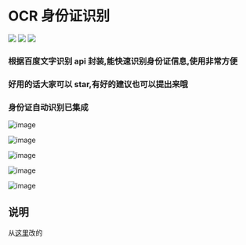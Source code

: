 
# OCR 身份证识别

[![](https://jitpack.io/v/wenchaosong/OCR_identify.svg)](https://jitpack.io/#pigLoveRabbit520/OCR_identify)
[![](https://img.shields.io/github/stars/pigLoveRabbit520/OCR_identify.svg)](https://github.com/pigLoveRabbit520/OCR_identify)
[![](https://img.shields.io/github/issues/pigLoveRabbit520/OCR_identify.svg)](https://github.com/pigLoveRabbit520/OCR_identify)

### 根据百度文字识别 api 封装,能快速识别身份证信息,使用非常方便
### 好用的话大家可以 star,有好的建议也可以提出来哦
### 身份证自动识别已集成

![image](/pics/idcard1.png )

![image](/pics/idcard2.png )

![image](/pics/idcard3.png )

![image](/pics/idcard4.png )

![image](/pics/idcard5.png )

## 说明
从[这里](https://github.com/wenchaosong/OCR_identify)改的

